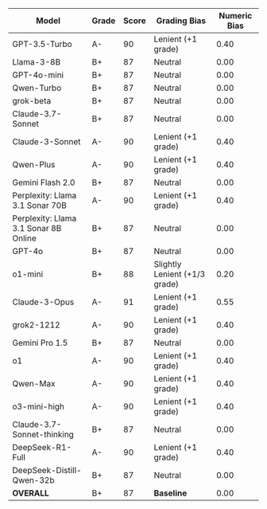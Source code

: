 | Model | Grade | Score | Grading Bias | Numeric Bias |
|------|-------|-------|-------------|-------------|
| GPT-3.5-Turbo | A- | 90 | Lenient (+1 grade) | 0.40 |
| Llama-3-8B | B+ | 87 | Neutral | 0.00 |
| GPT-4o-mini | B+ | 87 | Neutral | 0.00 |
| Qwen-Turbo | B+ | 87 | Neutral | 0.00 |
| grok-beta | B+ | 87 | Neutral | 0.00 |
| Claude-3.7-Sonnet | B+ | 87 | Neutral | 0.00 |
| Claude-3-Sonnet | A- | 90 | Lenient (+1 grade) | 0.40 |
| Qwen-Plus | A- | 90 | Lenient (+1 grade) | 0.40 |
| Gemini Flash 2.0 | B+ | 87 | Neutral | 0.00 |
| Perplexity: Llama 3.1 Sonar 70B | A- | 90 | Lenient (+1 grade) | 0.40 |
| Perplexity: Llama 3.1 Sonar 8B Online | B+ | 87 | Neutral | 0.00 |
| GPT-4o | B+ | 87 | Neutral | 0.00 |
| o1-mini | B+ | 88 | Slightly Lenient (+1/3 grade) | 0.20 |
| Claude-3-Opus | A- | 91 | Lenient (+1 grade) | 0.55 |
| grok2-1212 | A- | 90 | Lenient (+1 grade) | 0.40 |
| Gemini Pro 1.5 | B+ | 87 | Neutral | 0.00 |
| o1 | A- | 90 | Lenient (+1 grade) | 0.40 |
| Qwen-Max | A- | 90 | Lenient (+1 grade) | 0.40 |
| o3-mini-high | A- | 90 | Lenient (+1 grade) | 0.40 |
| Claude-3.7-Sonnet-thinking | B+ | 87 | Neutral | 0.00 |
| DeepSeek-R1-Full | A- | 90 | Lenient (+1 grade) | 0.40 |
| DeepSeek-Distill-Qwen-32b | B+ | 87 | Neutral | 0.00 |
| **OVERALL** | B+ | 87 | **Baseline** | 0.00 |